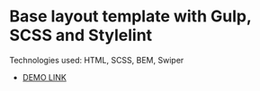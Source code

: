 # Base layout template with Gulp, SCSS and Stylelint
Technologies used: HTML, SCSS, BEM, Swiper
- [DEMO LINK](https://OlehMy.github.io/tonti-tt/)
